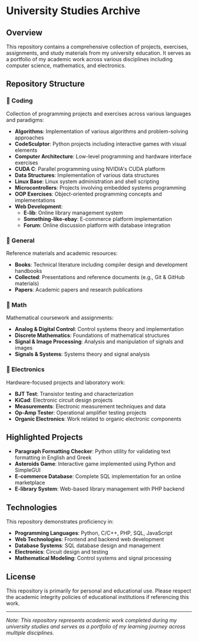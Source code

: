 # University Studies Archive

## Overview
This repository contains a comprehensive collection of projects, exercises, assignments, and study materials from my university education. It serves as a portfolio of my academic work across various disciplines including computer science, mathematics, and electronics.

## Repository Structure

### 📁 Coding
Collection of programming projects and exercises across various languages and paradigms:

- **Algorithms**: Implementation of various algorithms and problem-solving approaches
- **CodeSculptor**: Python projects including interactive games with visual elements
- **Computer Architecture**: Low-level programming and hardware interface exercises
- **CUDA C**: Parallel programming using NVIDIA's CUDA platform
- **Data Structures**: Implementation of various data structures
- **Linux Base**: Linux system administration and shell scripting
- **Microcontrollers**: Projects involving embedded systems programming
- **OOP Exercises**: Object-oriented programming concepts and implementations
- **Web Development**: 
  - **E-lib**: Online library management system
  - **Something-like-ebay**: E-commerce platform implementation
  - **Forum**: Online discussion platform with database integration

### 📁 General
Reference materials and academic resources:

- **Books**: Technical literature including compiler design and development handbooks
- **Collected**: Presentations and reference documents (e.g., Git & GitHub materials)
- **Papers**: Academic papers and research publications

### 📁 Math
Mathematical coursework and assignments:

- **Analog & Digital Control**: Control systems theory and implementation
- **Discrete Mathematics**: Foundations of mathematical structures
- **Signal & Image Processing**: Analysis and manipulation of signals and images
- **Signals & Systems**: Systems theory and signal analysis

### 📁 Electronics
Hardware-focused projects and laboratory work:

- **BJT Test**: Transistor testing and characterization
- **KiCad**: Electronic circuit design projects
- **Measurements**: Electronic measurement techniques and data
- **Op-Amp Tester**: Operational amplifier testing projects
- **Organic Electronics**: Work related to organic electronic components

## Highlighted Projects

- **Paragraph Formatting Checker**: Python utility for validating text formatting in English and Greek
- **Asteroids Game**: Interactive game implemented using Python and SimpleGUI
- **E-commerce Database**: Complete SQL implementation for an online marketplace
- **E-library System**: Web-based library management with PHP backend

## Technologies

This repository demonstrates proficiency in:

- **Programming Languages**: Python, C/C++, PHP, SQL, JavaScript
- **Web Technologies**: Frontend and backend web development
- **Database Systems**: SQL database design and management
- **Electronics**: Circuit design and testing
- **Mathematical Modeling**: Control systems and signal processing

## License

This repository is primarily for personal and educational use. Please respect the academic integrity policies of educational institutions if referencing this work.

---

*Note: This repository represents academic work completed during my university studies and serves as a portfolio of my learning journey across multiple disciplines.*